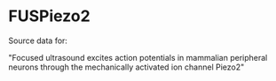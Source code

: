 # FUSPiezo2

Source data for:

"Focused ultrasound excites action potentials in mammalian peripheral neurons through the mechanically activated ion channel Piezo2"
